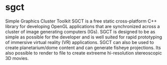 # sgct
Simple Graphics Cluster Toolkit
SGCT is a free static cross-platform C++ library for developing OpenGL applications that are synchronized across a cluster of image generating computers (IGs). SGCT is designed to be as simple as possible for the developer and is well suited for rapid prototyping of immersive virtual reality (VR) applications. SGCT can also be used to create planetarium/dome content and can generate fisheye projections. Its also possible to render to file to create extreeme hi-resolution stereoscopic 3D movies.
